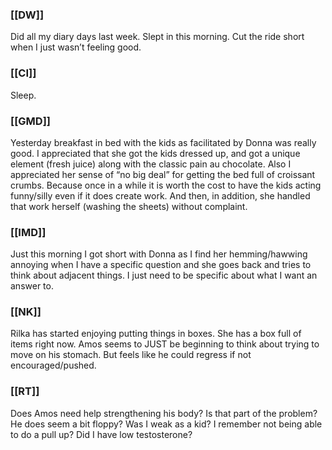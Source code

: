 ### [[DW]]
Did all my diary days last week. Slept in this morning. Cut the ride short when I just wasn’t feeling good.

### [[CI]]
Sleep.

### [[GMD]]
Yesterday breakfast in bed with the kids as facilitated by Donna was really good. I appreciated that she got the kids dressed up, and got a unique element (fresh juice) along with the classic pain au chocolate. Also I appreciated her sense of “no big deal” for getting the bed full of croissant crumbs. Because once in a while it is worth the cost to have the kids acting funny/silly even if it does create work. And then, in addition, she handled that work herself (washing the sheets) without complaint. 

### [[IMD]]
Just this morning I got short with Donna as I find her hemming/hawwing annoying when I have a specific question and she goes back and tries to think about adjacent things. I just need to be specific about what I want an answer to.

### [[NK]]
Rilka has started enjoying putting things in boxes. She has a box full of items right now. Amos seems to JUST be beginning to think about trying to move on his stomach. But feels like he could regress if not encouraged/pushed. 

### [[RT]]
Does Amos need help strengthening his body? Is that part of the problem? He does seem a bit floppy? Was I weak as a kid? I remember not being able to do a pull up? Did I have low testosterone?